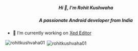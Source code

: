 <h5 align="center">Hi 👋, I'm Rohit Kushwaha</h5>
<h5 align="center">A passionate Android developer from India</h5>

- 🔭 I’m currently working on [Xed Editor](https://github.com/RohitKushvaha01/Xed-Editor)

<p><img align="left" src="https://github-readme-stats.vercel.app/api/top-langs?username=rohitkushvaha01&show_icons=true&locale=en&layout=compact" alt="rohitkushvaha01" /></p>

<p>&nbsp;<img align="center" src="https://github-readme-stats.vercel.app/api?username=rohitkushvaha01&show_icons=true&locale=en" alt="rohitkushvaha01" /></p>
